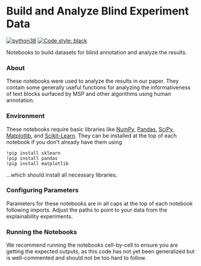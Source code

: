 # Build and Analyze Blind Experiment Data

[![python38](https://img.shields.io/badge/python-3.8-orange.svg)]()
[![Code style: black](https://img.shields.io/badge/code%20style-black-000000.svg)](https://github.com/psf/black)

Notebooks to build datasets for blind annotation and analyze the results.

### About

These notebooks were used to analyze the results in our paper.  They contain some generally useful functions for analyzing the informativeness of text blocks surfaced by MSP and other algorithms using human annotation.

### Environment

These notebooks require basic libraries like [NumPy](https://numpy.org/), [Pandas](https://pandas.pydata.org/), [SciPy](https://scipy.org/), [Matplotlib](https://matplotlib.org/), and [Scikit-Learn](https://scikit-learn.org/).  They can be installed at the top of each notebook if you don't already have them using

```
!pip install sklearn
!pip install pandas
!pip install matplotlib
```

...which should install all necessary libraries.

### Configuring Parameters

Parameters for these notebooks are in all caps at the top of each notebook following imports.  Adjust the paths to point to your data from the explainability experiments.

### Running the Notebooks

We recommend running the notebooks cell-by-cell to ensure you are getting the expected outputs, as this code has not yet been generalized but is well-commented and should not be too hard to follow.
